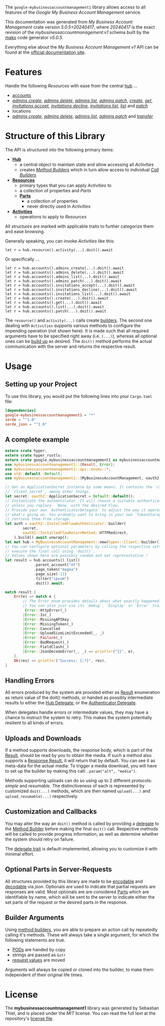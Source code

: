 <!---
DO NOT EDIT !
This file was generated automatically from 'src/generator/templates/api/README.md.mako'
DO NOT EDIT !
-->
The `google-mybusinessaccountmanagement1` library allows access to all features of the *Google My Business Account Management* service.

This documentation was generated from *My Business Account Management* crate version *5.0.5+20240417*, where *20240417* is the exact revision of the *mybusinessaccountmanagement:v1* schema built by the [mako](http://www.makotemplates.org/) code generator *v5.0.5*.

Everything else about the *My Business Account Management* *v1* API can be found at the
[official documentation site](https://developers.google.com/my-business/).
# Features

Handle the following *Resources* with ease from the central [hub](https://docs.rs/google-mybusinessaccountmanagement1/5.0.5+20240417/google_mybusinessaccountmanagement1/MyBusinessAccountManagement) ...

* [accounts](https://docs.rs/google-mybusinessaccountmanagement1/5.0.5+20240417/google_mybusinessaccountmanagement1/api::Account)
 * [*admins create*](https://docs.rs/google-mybusinessaccountmanagement1/5.0.5+20240417/google_mybusinessaccountmanagement1/api::AccountAdminCreateCall), [*admins delete*](https://docs.rs/google-mybusinessaccountmanagement1/5.0.5+20240417/google_mybusinessaccountmanagement1/api::AccountAdminDeleteCall), [*admins list*](https://docs.rs/google-mybusinessaccountmanagement1/5.0.5+20240417/google_mybusinessaccountmanagement1/api::AccountAdminListCall), [*admins patch*](https://docs.rs/google-mybusinessaccountmanagement1/5.0.5+20240417/google_mybusinessaccountmanagement1/api::AccountAdminPatchCall), [*create*](https://docs.rs/google-mybusinessaccountmanagement1/5.0.5+20240417/google_mybusinessaccountmanagement1/api::AccountCreateCall), [*get*](https://docs.rs/google-mybusinessaccountmanagement1/5.0.5+20240417/google_mybusinessaccountmanagement1/api::AccountGetCall), [*invitations accept*](https://docs.rs/google-mybusinessaccountmanagement1/5.0.5+20240417/google_mybusinessaccountmanagement1/api::AccountInvitationAcceptCall), [*invitations decline*](https://docs.rs/google-mybusinessaccountmanagement1/5.0.5+20240417/google_mybusinessaccountmanagement1/api::AccountInvitationDeclineCall), [*invitations list*](https://docs.rs/google-mybusinessaccountmanagement1/5.0.5+20240417/google_mybusinessaccountmanagement1/api::AccountInvitationListCall), [*list*](https://docs.rs/google-mybusinessaccountmanagement1/5.0.5+20240417/google_mybusinessaccountmanagement1/api::AccountListCall) and [*patch*](https://docs.rs/google-mybusinessaccountmanagement1/5.0.5+20240417/google_mybusinessaccountmanagement1/api::AccountPatchCall)
* locations
 * [*admins create*](https://docs.rs/google-mybusinessaccountmanagement1/5.0.5+20240417/google_mybusinessaccountmanagement1/api::LocationAdminCreateCall), [*admins delete*](https://docs.rs/google-mybusinessaccountmanagement1/5.0.5+20240417/google_mybusinessaccountmanagement1/api::LocationAdminDeleteCall), [*admins list*](https://docs.rs/google-mybusinessaccountmanagement1/5.0.5+20240417/google_mybusinessaccountmanagement1/api::LocationAdminListCall), [*admins patch*](https://docs.rs/google-mybusinessaccountmanagement1/5.0.5+20240417/google_mybusinessaccountmanagement1/api::LocationAdminPatchCall) and [*transfer*](https://docs.rs/google-mybusinessaccountmanagement1/5.0.5+20240417/google_mybusinessaccountmanagement1/api::LocationTransferCall)




# Structure of this Library

The API is structured into the following primary items:

* **[Hub](https://docs.rs/google-mybusinessaccountmanagement1/5.0.5+20240417/google_mybusinessaccountmanagement1/MyBusinessAccountManagement)**
    * a central object to maintain state and allow accessing all *Activities*
    * creates [*Method Builders*](https://docs.rs/google-mybusinessaccountmanagement1/5.0.5+20240417/google_mybusinessaccountmanagement1/client::MethodsBuilder) which in turn
      allow access to individual [*Call Builders*](https://docs.rs/google-mybusinessaccountmanagement1/5.0.5+20240417/google_mybusinessaccountmanagement1/client::CallBuilder)
* **[Resources](https://docs.rs/google-mybusinessaccountmanagement1/5.0.5+20240417/google_mybusinessaccountmanagement1/client::Resource)**
    * primary types that you can apply *Activities* to
    * a collection of properties and *Parts*
    * **[Parts](https://docs.rs/google-mybusinessaccountmanagement1/5.0.5+20240417/google_mybusinessaccountmanagement1/client::Part)**
        * a collection of properties
        * never directly used in *Activities*
* **[Activities](https://docs.rs/google-mybusinessaccountmanagement1/5.0.5+20240417/google_mybusinessaccountmanagement1/client::CallBuilder)**
    * operations to apply to *Resources*

All *structures* are marked with applicable traits to further categorize them and ease browsing.

Generally speaking, you can invoke *Activities* like this:

```Rust,ignore
let r = hub.resource().activity(...).doit().await
```

Or specifically ...

```ignore
let r = hub.accounts().admins_create(...).doit().await
let r = hub.accounts().admins_delete(...).doit().await
let r = hub.accounts().admins_list(...).doit().await
let r = hub.accounts().admins_patch(...).doit().await
let r = hub.accounts().invitations_accept(...).doit().await
let r = hub.accounts().invitations_decline(...).doit().await
let r = hub.accounts().invitations_list(...).doit().await
let r = hub.accounts().create(...).doit().await
let r = hub.accounts().get(...).doit().await
let r = hub.accounts().list(...).doit().await
let r = hub.accounts().patch(...).doit().await
```

The `resource()` and `activity(...)` calls create [builders][builder-pattern]. The second one dealing with `Activities`
supports various methods to configure the impending operation (not shown here). It is made such that all required arguments have to be
specified right away (i.e. `(...)`), whereas all optional ones can be [build up][builder-pattern] as desired.
The `doit()` method performs the actual communication with the server and returns the respective result.

# Usage

## Setting up your Project

To use this library, you would put the following lines into your `Cargo.toml` file:

```toml
[dependencies]
google-mybusinessaccountmanagement1 = "*"
serde = "^1.0"
serde_json = "^1.0"
```

## A complete example

```Rust
extern crate hyper;
extern crate hyper_rustls;
extern crate google_mybusinessaccountmanagement1 as mybusinessaccountmanagement1;
use mybusinessaccountmanagement1::{Result, Error};
use mybusinessaccountmanagement1::api::enums::*;
use std::default::Default;
use mybusinessaccountmanagement1::{MyBusinessAccountManagement, oauth2, hyper, hyper_rustls, chrono, FieldMask};

// Get an ApplicationSecret instance by some means. It contains the `client_id` and
// `client_secret`, among other things.
let secret: oauth2::ApplicationSecret = Default::default();
// Instantiate the authenticator. It will choose a suitable authentication flow for you,
// unless you replace  `None` with the desired Flow.
// Provide your own `AuthenticatorDelegate` to adjust the way it operates and get feedback about
// what's going on. You probably want to bring in your own `TokenStorage` to persist tokens and
// retrieve them from storage.
let auth = oauth2::InstalledFlowAuthenticator::builder(
        secret,
        oauth2::InstalledFlowReturnMethod::HTTPRedirect,
    ).build().await.unwrap();
let mut hub = MyBusinessAccountManagement::new(hyper::Client::builder().build(hyper_rustls::HttpsConnectorBuilder::new().with_native_roots().unwrap().https_or_http().enable_http1().build()), auth);
// You can configure optional parameters by calling the respective setters at will, and
// execute the final call using `doit()`.
// Values shown here are possibly random and not representative !
let result = hub.accounts().list()
             .parent_account("et")
             .page_token("magna")
             .page_size(-11)
             .filter("ipsum")
             .doit().await;

match result {
    Err(e) => match e {
        // The Error enum provides details about what exactly happened.
        // You can also just use its `Debug`, `Display` or `Error` traits
         Error::HttpError(_)
        |Error::Io(_)
        |Error::MissingAPIKey
        |Error::MissingToken(_)
        |Error::Cancelled
        |Error::UploadSizeLimitExceeded(_, _)
        |Error::Failure(_)
        |Error::BadRequest(_)
        |Error::FieldClash(_)
        |Error::JsonDecodeError(_, _) => println!("{}", e),
    },
    Ok(res) => println!("Success: {:?}", res),
}

```
## Handling Errors

All errors produced by the system are provided either as [Result](https://docs.rs/google-mybusinessaccountmanagement1/5.0.5+20240417/google_mybusinessaccountmanagement1/client::Result) enumeration as return value of
the doit() methods, or handed as possibly intermediate results to either the
[Hub Delegate](https://docs.rs/google-mybusinessaccountmanagement1/5.0.5+20240417/google_mybusinessaccountmanagement1/client::Delegate), or the [Authenticator Delegate](https://docs.rs/yup-oauth2/*/yup_oauth2/trait.AuthenticatorDelegate.html).

When delegates handle errors or intermediate values, they may have a chance to instruct the system to retry. This
makes the system potentially resilient to all kinds of errors.

## Uploads and Downloads
If a method supports downloads, the response body, which is part of the [Result](https://docs.rs/google-mybusinessaccountmanagement1/5.0.5+20240417/google_mybusinessaccountmanagement1/client::Result), should be
read by you to obtain the media.
If such a method also supports a [Response Result](https://docs.rs/google-mybusinessaccountmanagement1/5.0.5+20240417/google_mybusinessaccountmanagement1/client::ResponseResult), it will return that by default.
You can see it as meta-data for the actual media. To trigger a media download, you will have to set up the builder by making
this call: `.param("alt", "media")`.

Methods supporting uploads can do so using up to 2 different protocols:
*simple* and *resumable*. The distinctiveness of each is represented by customized
`doit(...)` methods, which are then named `upload(...)` and `upload_resumable(...)` respectively.

## Customization and Callbacks

You may alter the way an `doit()` method is called by providing a [delegate](https://docs.rs/google-mybusinessaccountmanagement1/5.0.5+20240417/google_mybusinessaccountmanagement1/client::Delegate) to the
[Method Builder](https://docs.rs/google-mybusinessaccountmanagement1/5.0.5+20240417/google_mybusinessaccountmanagement1/client::CallBuilder) before making the final `doit()` call.
Respective methods will be called to provide progress information, as well as determine whether the system should
retry on failure.

The [delegate trait](https://docs.rs/google-mybusinessaccountmanagement1/5.0.5+20240417/google_mybusinessaccountmanagement1/client::Delegate) is default-implemented, allowing you to customize it with minimal effort.

## Optional Parts in Server-Requests

All structures provided by this library are made to be [encodable](https://docs.rs/google-mybusinessaccountmanagement1/5.0.5+20240417/google_mybusinessaccountmanagement1/client::RequestValue) and
[decodable](https://docs.rs/google-mybusinessaccountmanagement1/5.0.5+20240417/google_mybusinessaccountmanagement1/client::ResponseResult) via *json*. Optionals are used to indicate that partial requests are responses
are valid.
Most optionals are are considered [Parts](https://docs.rs/google-mybusinessaccountmanagement1/5.0.5+20240417/google_mybusinessaccountmanagement1/client::Part) which are identifiable by name, which will be sent to
the server to indicate either the set parts of the request or the desired parts in the response.

## Builder Arguments

Using [method builders](https://docs.rs/google-mybusinessaccountmanagement1/5.0.5+20240417/google_mybusinessaccountmanagement1/client::CallBuilder), you are able to prepare an action call by repeatedly calling it's methods.
These will always take a single argument, for which the following statements are true.

* [PODs][wiki-pod] are handed by copy
* strings are passed as `&str`
* [request values](https://docs.rs/google-mybusinessaccountmanagement1/5.0.5+20240417/google_mybusinessaccountmanagement1/client::RequestValue) are moved

Arguments will always be copied or cloned into the builder, to make them independent of their original life times.

[wiki-pod]: http://en.wikipedia.org/wiki/Plain_old_data_structure
[builder-pattern]: http://en.wikipedia.org/wiki/Builder_pattern
[google-go-api]: https://github.com/google/google-api-go-client

# License
The **mybusinessaccountmanagement1** library was generated by Sebastian Thiel, and is placed
under the *MIT* license.
You can read the full text at the repository's [license file][repo-license].

[repo-license]: https://github.com/Byron/google-apis-rsblob/main/LICENSE.md

